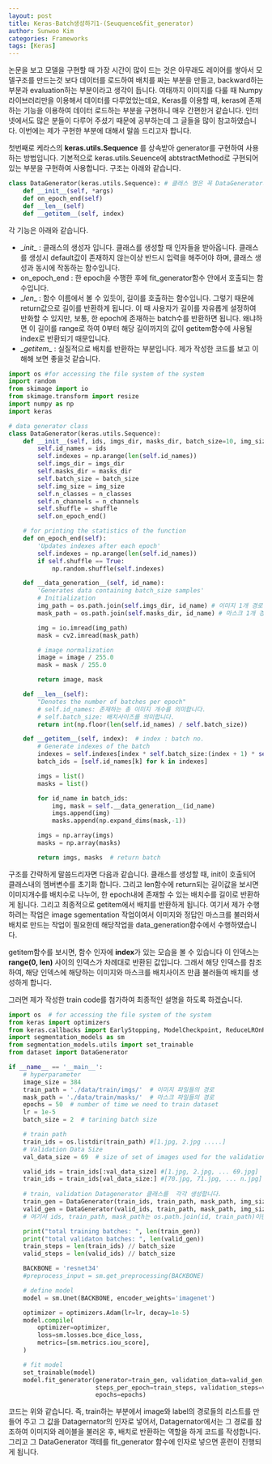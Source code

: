 ```yaml
---
layout: post
title: Keras-Batch생성하기1-(Seuquence&fit_generator)
author: Sunwoo Kim
categories: Frameworks
tags: [Keras]
---
```


논문을 보고 모델을 구현할 때 가장 시간이 많이 드는 것은 아무래도 레이어를 쌓아서 모델구조를 만드는것 보다 데이터를 로드하여 배치를 짜는 부분을 만들고, backward하는 부분과 evaluation하는 부분이라고 생각이 듭니다. 여태까지 이미지를 다룰 때 Numpy 라이브러리만을 이용해서 데이터를 다루었었는데요,  Keras를 이용할 때, keras에 존재하는 기능을 이용하여 데이터 로드하는 부분을 구현하니 매우 간편한거 같습니다. 인터넷에서도 많은 분들이 다루어 주셨기 때문에 공부하는데 그 글들을 많이 참고하였습니다. 이번에는 제가 구현한 부분에 대해서 말씀 드리고자 합니다.

첫번째로 케라스의 **keras.utils.Sequence** 를 상속받아 generator를 구현하여 사용하는 방법입니다. 기본적으로 keras.utils.Seuence에 abtstractMethod로 구현되어 있는 부분을 구현하여 사용합니다. 구조는 아래와 같습니다.

```python
class DataGenerator(keras.utils.Sequence): # 클래스 명은 꼭 DataGenerator가 아니여도 됨
    def __init__(self, *args)
    def on_epoch_end(self)
    def __len__(self)
    def __getitem__(self, index)
```

각 기능은 아래와 같습니다.

-  \__init__ : 클래스의 생성자 입니다. 클래스를 생성할 때 인자들을 받아옵니다. 클래스를 생성시  default값이 존재하지 않는이상 반드시 입력을 해주어야 하며, 클래스 생성과 동시에 작동하는 함수입니다.
- on_epoch_end : 한 epoch을 수행한 후에 fit_generator함수 안에서 호출되는 함수입니다.
- \__len__ : 함수 이름에서 볼 수 있듯이, 길이를 호출하는 함수입니다. 그렇기 때문에 return값으로 길이를 반환하게 됩니다. 이 때 사용자가 길이를 자유롭게 설정하여 반화할 수 있지만, 보통, 한 epoch에 존재하는 batch수를 반환하면 됩니다. 왜냐하면 이 길이를 range로 하여 0부터 해당 길이까지의 값이 getitem함수에 사용될 index로 반환되기 때문입니다.
- \__getitem__ : 실질적으로 배치를 반환하는 부분입니다. 제가 작성한 코드를 보고 이해해 보면 좋을것 같습니다.

```python
import os #for accessing the file system of the system
import random
from skimage import io
from skimage.transform import resize
import numpy as np
import keras

# data generator class
class DataGenerator(keras.utils.Sequence):
    def __init__(self, ids, imgs_dir, masks_dir, batch_size=10, img_size=128, n_classes=1, n_channels=3, shuffle=True):
        self.id_names = ids
        self.indexes = np.arange(len(self.id_names))
        self.imgs_dir = imgs_dir
        self.masks_dir = masks_dir
        self.batch_size = batch_size
        self.img_size = img_size
        self.n_classes = n_classes
        self.n_channels = n_channels
        self.shuffle = shuffle
        self.on_epoch_end()

    # for printing the statistics of the function
    def on_epoch_end(self):
        'Updates indexes after each epoch'
        self.indexes = np.arange(len(self.id_names))
        if self.shuffle == True:
            np.random.shuffle(self.indexes)

    def __data_generation__(self, id_name):
        'Generates data containing batch_size samples'
        # Initialization
        img_path = os.path.join(self.imgs_dir, id_name) # 이미지 1개 경로
        mask_path = os.path.join(self.masks_dir, id_name) # 마스크 1개 경로

        img = io.imread(img_path)
        mask = cv2.imread(mask_path)

        # image normalization
        image = image / 255.0
        mask = mask / 255.0

        return image, mask

    def __len__(self):
        "Denotes the number of batches per epoch"
        # self.id_names: 존재하는 총 이미지 개수를 의미합니다.
        # self.batch_size: 배치사이즈를 의미합니다.
        return int(np.floor(len(self.id_names) / self.batch_size))

    def __getitem__(self, index):  # index : batch no.
        # Generate indexes of the batch
        indexes = self.indexes[index * self.batch_size:(index + 1) * self.batch_size]
        batch_ids = [self.id_names[k] for k in indexes]

        imgs = list()
        masks = list()

        for id_name in batch_ids:
            img, mask = self.__data_generation__(id_name)
            imgs.append(img)
            masks.append(np.expand_dims(mask,-1))

        imgs = np.array(imgs)
        masks = np.array(masks)

        return imgs, masks  # return batch
```

구조를 간략하게 말씀드리자면 다음과 같습니다. 클래스를 생성할 때, init이 호출되어 클래스내의 멤버변수를 초기화 합니다.  그리고 len함수에 return되는 길이값을 보시면 이미지개수를 배치수로 나누어, 한 epoch내에 존재할 수 있는 배치수를 길이로 반환하게 됩니다. 그리고 최종적으로 getitem에서 배치를 반환하게 됩니다. 여기서 제가 수행하려는 작업은 image sgementation 작업이여서 이미지와 정답인 마스크를 불러와서 배치로 만드는 작업이 필요한데 해당작업을 data_generation함수에서 수행하였습니다. 

getitem함수를 보시면, 함수 인자에 **index**가 있는 모습을 볼 수 있습니다 이 인덱스는 **range(0, len)** 사이의 인덱스가 차례대로 반환된 값입니다. 그래서 해당 인덱스를 참조하여, 해당 인덱스에 해당하는 이미지와 마스크를 배치사이즈 만큼 불러들여 배치를 생성하게 합니다.

그러면 제가 작성한 train code를 첨가하여 최종적인 설명을 하도록 하겠습니다.

```python
import os  # for accessing the file system of the system
from keras import optimizers
from keras.callbacks import EarlyStopping, ModelCheckpoint, ReduceLROnPlateau
import segmentation_models as sm
from segmentation_models.utils import set_trainable
from dataset import DataGenerator

if __name__ == '__main__':
    # hyperparameter
    image_size = 384
    train_path = './data/train/imgs/'  # 이미지 파일들의 경로
    mask_path = './data/train/masks/'  # 마스크 파일들의 경로
    epochs = 50  # number of time we need to train dataset
    lr = 1e-5
    batch_size = 2  # tarining batch size

    # train path
    train_ids = os.listdir(train_path) #[1.jpg, 2.jpg .....]
    # Validation Data Size
    val_data_size = 69  # size of set of images used for the validation

    valid_ids = train_ids[:val_data_size] #[1.jpg, 2.jpg, ... 69.jpg]
    train_ids = train_ids[val_data_size:] #[70.jpg, 71.jpg, ... n.jpg]
	
    # train, validation Datagenerator 클래스를  각각 생성합니다.
    train_gen = DataGenerator(train_ids, train_path, mask_path, img_size=image_size, batch_size=batch_size)
    valid_gen = DataGenerator(valid_ids, train_path, mask_path, img_size=image_size, batch_size=batch_size)
    # 여기서 ids, train_path, mask_path는 os.path.join(id, train_path)이런 식으로 경로로 결합하여, 최종적인 이미지의 경로가 됩니다. 이 경로는 앞서 구현한 DataGenerator클래스에서 이미지와 마스크를 불러들이는데 사용됩니다.

    print("total training batches: ", len(train_gen))
    print("total validaton batches: ", len(valid_gen))
    train_steps = len(train_ids) // batch_size
    valid_steps = len(valid_ids) // batch_size

    BACKBONE = 'resnet34'
    #preprocess_input = sm.get_preprocessing(BACKBONE)

    # define model
    model = sm.Unet(BACKBONE, encoder_weights='imagenet')

    optimizer = optimizers.Adam(lr=lr, decay=1e-5)
    model.compile(
        optimizer=optimizer,
        loss=sm.losses.bce_dice_loss,
        metrics=[sm.metrics.iou_score],
    )

    # fit model
    set_trainable(model)
    model.fit_generator(generator=train_gen, validation_data=valid_gen,
                        steps_per_epoch=train_steps, validation_steps=valid_steps,
                        epochs=epochs)

```

코드는 위와 같습니다. 즉, train하는 부분에서 image와 label의 경로들의 리스트를 만들어 주고 그 값을 Datagernator의 인자로 넣어서, Datagernator에서는 그 경로를 참조하여 이미지와 레이블을 불러온 후, 배치로 반환하는 역할을 하게 코드를 작성합니다. 그리고 그 DataGenerator 객테를 fit_generator 함수에 인자로 넣으면 훈련이 진행되게 됩니다.